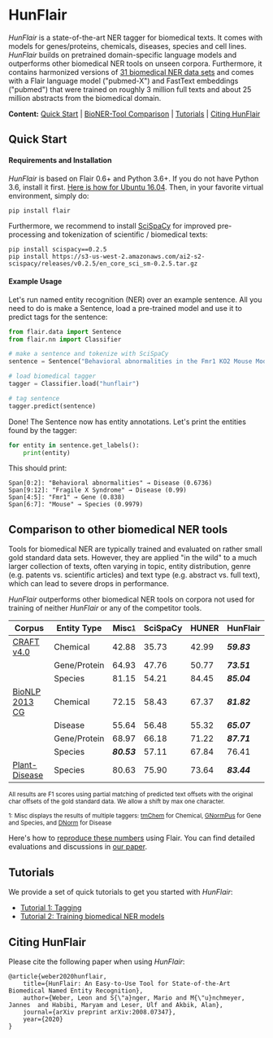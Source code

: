# HunFlair

*HunFlair* is a state-of-the-art NER tagger for biomedical texts. It comes with
models for genes/proteins, chemicals, diseases, species and cell lines. *HunFlair*
builds on pretrained domain-specific language models and outperforms other biomedical
NER tools on unseen corpora. Furthermore, it contains harmonized versions of [31 biomedical
NER data sets](HUNFLAIR_CORPORA.md) and comes with a Flair language model ("pubmed-X") and
FastText embeddings ("pubmed") that were trained on roughly 3 million full texts and about
25 million abstracts from the biomedical domain.

<b>Content:</b>
[Quick Start](#quick-start) |
[BioNER-Tool Comparison](#comparison-to-other-biomedical-ner-tools) |
[Tutorials](#tutorials) |
[Citing HunFlair](#citing-hunflair)

## Quick Start

#### Requirements and Installation
*HunFlair* is based on Flair 0.6+ and Python 3.6+.
If you do not have Python 3.6, install it first. [Here is how for Ubuntu 16.04](https://vsupalov.com/developing-with-python3-6-on-ubuntu-16-04/).
Then, in your favorite virtual environment, simply do:
```
pip install flair
```
Furthermore, we recommend to install [SciSpaCy](https://allenai.github.io/scispacy/) for improved pre-processing
and tokenization of scientific / biomedical texts:
 ```
pip install scispacy==0.2.5
pip install https://s3-us-west-2.amazonaws.com/ai2-s2-scispacy/releases/v0.2.5/en_core_sci_sm-0.2.5.tar.gz
```

#### Example Usage
Let's run named entity recognition (NER) over an example sentence. All you need to do is
make a Sentence, load a pre-trained model and use it to predict tags for the sentence:
```python
from flair.data import Sentence
from flair.nn import Classifier

# make a sentence and tokenize with SciSpaCy
sentence = Sentence("Behavioral abnormalities in the Fmr1 KO2 Mouse Model of Fragile X Syndrome")

# load biomedical tagger
tagger = Classifier.load("hunflair")

# tag sentence
tagger.predict(sentence)
```
Done! The Sentence now has entity annotations. Let's print the entities found by the tagger:
```python
for entity in sentence.get_labels():
    print(entity)
```
This should print:
~~~
Span[0:2]: "Behavioral abnormalities" → Disease (0.6736)
Span[9:12]: "Fragile X Syndrome" → Disease (0.99)
Span[4:5]: "Fmr1" → Gene (0.838)
Span[6:7]: "Mouse" → Species (0.9979)
~~~

## Comparison to other biomedical NER tools
Tools for biomedical NER are typically trained and evaluated on rather small gold standard data sets.
However, they are applied "in the wild" to a much larger collection of texts, often varying in
topic, entity distribution, genre (e.g. patents vs. scientific articles) and text type (e.g. abstract
vs. full text), which can lead to severe drops in performance.

*HunFlair* outperforms other biomedical NER tools on corpora not used for training of neither *HunFlair*
or any of the competitor tools.

| Corpus         | Entity Type  | Misc<sup><sub>[1](#f1)</sub></sup>   | SciSpaCy | HUNER | HunFlair |
| ---            | ---          | ---    | ---   | ---  | ---         |
| [CRAFT v4.0](https://github.com/UCDenver-ccp/CRAFT)     | Chemical     | 42.88 | 35.73 | 42.99 | *__59.83__* |
|                | Gene/Protein | 64.93 | 47.76 | 50.77 | *__73.51__* |
|                | Species      | 81.15 | 54.21 | 84.45 | *__85.04__* |
| [BioNLP 2013 CG](https://www.aclweb.org/anthology/W13-2008/) | Chemical     | 72.15 | 58.43 | 67.37 | *__81.82__* |
|                | Disease      | 55.64 | 56.48 | 55.32 | *__65.07__* |
|                | Gene/Protein | 68.97 | 66.18 | 71.22 | *__87.71__* |
|                | Species      | *__80.53__* | 57.11 | 67.84 | 76.41 |
| [Plant-Disease](http://gcancer.org/pdr/)  | Species      | 80.63 | 75.90 | 73.64 | *__83.44__*  |

<sub>All results are F1 scores using partial matching of predicted text offsets with the original char offsets
of the gold standard data. We allow a shift by max one character.</sub>

<sub><a name="f1">1</a>:  Misc displays the results of multiple taggers:
[tmChem](https://www.ncbi.nlm.nih.gov/research/bionlp/Tools/tmchem/) for Chemical,
[GNormPus](https://www.ncbi.nlm.nih.gov/research/bionlp/Tools/gnormplus/) for Gene and Species, and
[DNorm](https://www.ncbi.nlm.nih.gov/CBBresearch/Lu/Demo/tmTools/DNorm.html) for Disease
</sub>

Here's how to [reproduce these numbers](HUNFLAIR_EXPERIMENTS.md) using Flair.
You can find detailed evaluations and discussions in [our paper](https://arxiv.org/abs/2008.07347).

## Tutorials
We provide a set of quick tutorials to get you started with *HunFlair*:
* [Tutorial 1: Tagging](HUNFLAIR_TUTORIAL_1_TAGGING.md)
* [Tutorial 2: Training biomedical NER models](HUNFLAIR_TUTORIAL_2_TRAINING.md)

## Citing HunFlair
Please cite the following paper when using *HunFlair*:
~~~
@article{weber2020hunflair,
    title={HunFlair: An Easy-to-Use Tool for State-of-the-Art Biomedical Named Entity Recognition},
    author={Weber, Leon and S{\"a}nger, Mario and M{\"u}nchmeyer, Jannes  and Habibi, Maryam and Leser, Ulf and Akbik, Alan},
    journal={arXiv preprint arXiv:2008.07347},
    year={2020}
}
~~~
